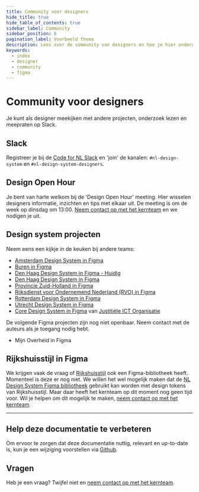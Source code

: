 ```yaml
---
title: Community voor designers
hide_title: true
hide_table_of_contents: true
sidebar_label: Community
sidebar_position: 6
pagination_label: Voorbeeld thema
description: Lees over de community van designers en hoe je hier onderdeel van kan worden.
keywords:
  - index
  - designer
  - community
  - figma
---
```


# Community voor designers

Je kunt als designer meekijken met andere projecten, onderzoek lezen en meepraten op Slack.

## Slack

Registreer je bij de [Code for NL Slack](https://praatmee.codefor.nl) en 'join' de kanalen: `#nl-design-system` en `#nl-design-system-designers`.

## Design Open Hour

Je bent van harte welkom bij de 'Design Open Hour' meeting. Hier wisselen designers informatie, inzichten en tips met elkaar uit. De meeting is om de week op dinsdag om 13:00. [Neem contact op met het kernteam](../../project/kernteam.mdx) en we nodigen je uit.

## Design system projecten

Neem eens een kijkje in de keuken bij andere teams:

- [Amsterdam Design System in Figma](https://www.figma.com/file/9IGm6IdPUYizBNGsUnueBd/Amsterdam-Design-System?type=design&node-id=741%3A19633&mode=design&t=6YVtkRhMYJpGRMA5-1)
- [Buren in Figma](https://www.figma.com/file/dBzv9dd3GRFLtxzCKWq9uU/)
- [Den Haag Design System in Figma - Huidig](https://www.figma.com/file/JpoY3waVoQGlLQzQXTL9nn/)
- [Den Haag Design System in Figma](https://www.figma.com/file/x4RkF6BIdrNZbh7D53NTzB/%F0%9F%92%A0-NLDS---Den-Haag---Bibliotheek?type=design&node-id=197%3A664&mode=design&t=DNdxVz8Jh4eR1p7b-1)
- [Provincie Zuid-Holland in Figma](https://www.figma.com/file/pWIiNmzPDwYtPbYOQevpm1/)
- [Rijksdienst voor Ondernemend Nederland (RVO) in Figma](<https://www.figma.com/file/Sj6myBL1Fvot5M1qGxzvEo/ROOS-(RVO-Design-System)?type=design&node-id=282%3A5324&mode=design&t=8GzXgFckRTFr0OX6-1>)
- [Rotterdam Design System in Figma](https://www.figma.com/file/ZWSC4gCrOXRUR9UX3aoZ8x/)
- [Utrecht Design System in Figma](https://www.figma.com/file/UXIHcIurAD8hyoBWx4hDBV/NLDS---Gemeente-Utrecht---Bibliotheek?type=design&node-id=197%3A664&mode=design&t=QPCkq0xOt8SFquC4-1)
- [Core Design System in Figma](https://www.figma.com/design/eYIhKsqhuY5Q8xm3UH7MXn/Core-library) van [Justitiële ICT Organisatie](https://www.justitieleictorganisatie.nl)

De volgende Figma projecten zijn nog niet openbaar. Neem contact met de auteurs als je toegang nodig hebt.

- Mijn Overheid in Figma

## Rijkshuisstijl in Figma

We krijgen vaak de vraag of [Rijkshuisstijl](https://www.rijkshuisstijl.nl) ook een Figma-bibliotheek heeft. Momenteel is deze er nog niet. We willen het wel mogelijk maken dat de [NL Design System Figma bibliotheek](figma-structuur.mdx#nl-design-system-bibliotheek) gebruikt kan worden met design tokens van Rijkshuisstijl. Maar daar heeft het kernteam op dit moment nog geen tijd voor. Wil je helpen om dit mogelijk te maken, [neem contact op met het kernteam](../../project/kernteam.mdx).

---

## Help deze documentatie te verbeteren

Om ervoor te zorgen dat deze documentatie nuttig, relevant en up-to-date is, kun je een wijziging voorstellen via [Github](https://github.com/nl-design-system/documentatie).

## Vragen

Heb je een vraag? Twijfel niet en [neem contact op met het kernteam](../../project/kernteam.mdx).
